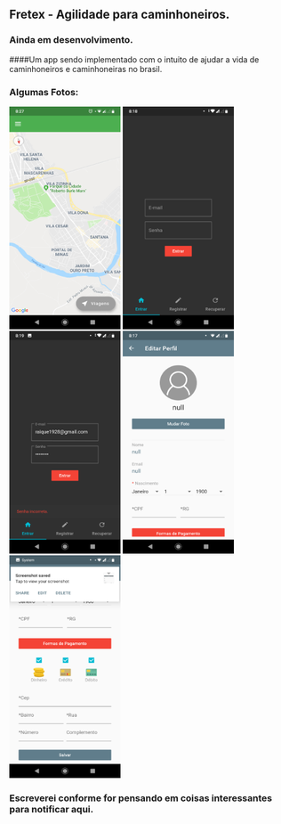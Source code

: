 ## Fretex - Agilidade para caminhoneiros.
### Ainda em desenvolvimento.

####Um app sendo implementado com o intuito de ajudar a vida de caminhoneiros e caminhoneiras no brasil.

### Algumas Fotos: 

<img src="https://github.com/rablidad/Fretex-App/blob/master/images/readmeImages/Screenshot_20190703-202725.png" width="200" height="400"/>

<img src="https://github.com/rablidad/Fretex-App/blob/master/images/readmeImages/Screenshot_20190701-201853.png" width="200" height="400" />

<img src="https://github.com/rablidad/Fretex-App/blob/master/images/readmeImages/Screenshot_20190701-201904.png" width="200" height="400" />

<img src="https://github.com/rablidad/Fretex-App/blob/master/images/readmeImages/Screenshot_20190701-201754.png" width="200" height="400" />


<img src="https://github.com/rablidad/Fretex-App/blob/master/images/readmeImages/Screenshot_20190701-201758.png" width="200" height="400" />



### Escreverei conforme for pensando em coisas interessantes para notificar aqui.

